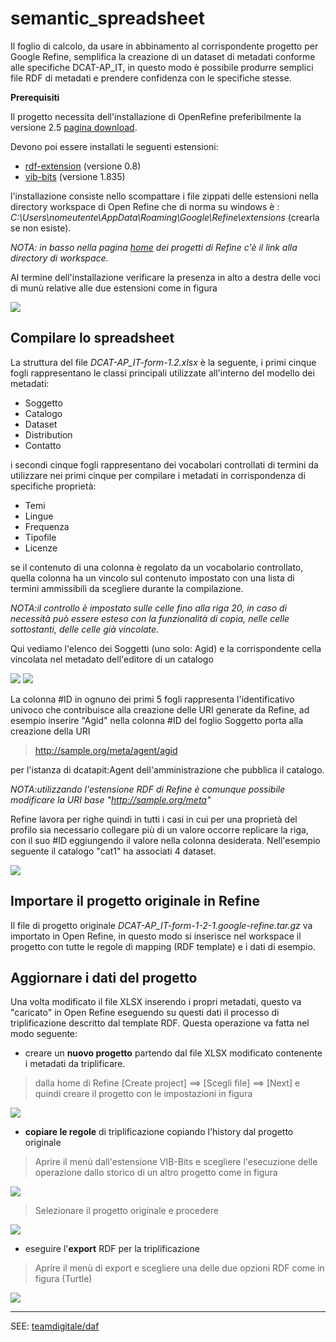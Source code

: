 semantic_spreadsheet
====================

Il foglio di calcolo, da usare in abbinamento al corrispondente progetto per Google Refine, semplifica la creazione di un dataset di metadati conforme alle specifiche DCAT-AP_IT, in questo modo è possibile produrre semplici file RDF di metadati e prendere confidenza con le specifiche stesse.

**Prerequisiti**

Il progetto necessita dell'installazione di OpenRefine preferibilmente la versione 2.5 [pagina download](http://openrefine.org/download.html).

Devono poi essere installati le seguenti estensioni:

- [rdf-extension](https://github.com/fadmaa/grefine-rdf-extension/downloads) (versione 0.8)
- [vib-bits](https://www.bits.vib.be/software-overview/openrefine) (versione 1.835)

l'installazione consiste nello scompattare i file zippati delle estensioni nella directory workspace di Open Refine che di norma su windows è : *C:\Users\nomeutente\AppData\Roaming\Google\Refine\extensions* (crearla se non esiste).

*NOTA: in basso nella pagina [home](http://127.0.0.1:3333/) dei progetti di Refine c'è il link alla directory di workspace.*

Al termine dell'installazione verificare la presenza in alto a destra delle voci di munù relative alle due estensioni come in figura

![](./docs/fig00.png)

## Compilare lo spreadsheet
La struttura del file *DCAT-AP_IT-form-1.2.xlsx* è la seguente, i primi cinque fogli rappresentano le classi principali utilizzate all'interno del modello dei metadati:

- Soggetto 
- Catalogo
- Dataset
- Distribution
- Contatto

i secondi cinque fogli rappresentano dei vocabolari controllati di termini da utilizzare nei primi cinque per compilare i metadati in corrispondenza di specifiche proprietà:

- Temi  
- Lingue
- Frequenza
- Tipofile
- Licenze

se il contenuto di una colonna è regolato da un vocabolario controllato, quella colonna ha un vincolo sul contenuto impostato con una lista di termini ammissibili da scegliere durante la compilazione.

*NOTA:il controllo è impostato sulle celle fino alla riga 20, in caso di necessità può essere esteso con la funzionalità di copia, nelle celle sottostanti, delle celle già vincolate.*

Qui vediamo l'elenco dei Soggetti (uno solo: Agid) e la corrispondente cella vincolata nel metadato dell'editore di un catalogo

![](./docs/fig01.png)
![](./docs/fig02.png)

La colonna #ID in ognuno dei primi 5 fogli rappresenta l'identificativo univoco che contribuisce alla creazione delle URI generate da Refine, ad esempio inserire "Agid" nella colonna #ID del foglio Soggetto porta alla creazione della URI 
> <http://sample.org/meta/agent/agid>

per l'istanza di dcatapit:Agent dell'amministrazione che pubblica il catalogo. 

*NOTA:utilizzando l'estensione RDF di Refine è comunque possibile modificare la URI base "http://sample.org/meta"*

Refine lavora per righe quindi in tutti i casi in cui per una proprietà del profilo sia necessario collegare più di un valore occorre replicare la riga, con il suo #ID eggiungendo il valore nella colonna desiderata. Nell'esempio seguente il catalogo "cat1" ha associati 4 dataset.

![](./docs/fig03.png)

## Importare il progetto originale in Refine

Il file di progetto originale *DCAT-AP_IT-form-1-2-1.google-refine.tar.gz* va importato in Open Refine, in questo modo si inserisce nel workspace il progetto con tutte le regole di mapping (RDF template) e i dati di esempio.

## Aggiornare i dati del progetto

Una volta modificato il file XLSX inserendo i propri metadati, questo va "caricato" in Open Refine eseguendo su questi dati il processo di triplificazione descritto dal template RDF. Questa operazione va fatta nel modo seguente:

- creare un **nuovo progetto** partendo dal file XLSX modificato contenente i metadati da triplificare.

> dalla home di Refine [Create project] ==> [Scegli file] ==> [Next] e quindi creare il progetto con le impostazioni in figura

![](./docs/fig04.png)

- **copiare le regole** di triplificazione copiando l'history dal progetto originale

> Aprire il menù dall'estensione VIB-Bits e scegliere l'esecuzione delle operazione dallo storico di un altro progetto come in figura

![](./docs/fig05.png)

> Selezionare il progetto originale e procedere

![](./docs/fig06.png)

- eseguire l'**export** RDF per la triplificazione  

> Aprire il menù di export e scegliere una delle due opzioni RDF come in figura (Turtle)

![](./docs/fig07.png)

* * *

SEE: [teamdigitale/daf](https://github.com/teamdigitale/daf) 
